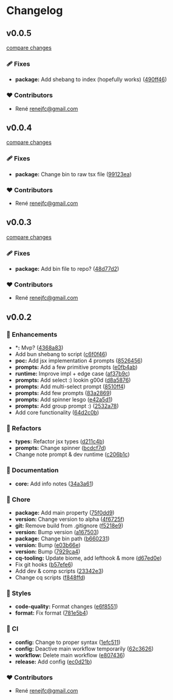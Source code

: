 # Changelog


## v0.0.5

[compare changes](https://github.com/renejfc/conmmit/compare/v0.0.4...v0.0.5)

### 🩹 Fixes

- **package:** Add shebang to index (hopefully works) ([490ff46](https://github.com/renejfc/conmmit/commit/490ff46))

### ❤️ Contributors

- René <renejfc@gmail.com>

## v0.0.4

[compare changes](https://github.com/renejfc/conmmit/compare/v0.0.3...v0.0.4)

### 🩹 Fixes

- **package:** Change bin to raw tsx file ([99123ea](https://github.com/renejfc/conmmit/commit/99123ea))

### ❤️ Contributors

- René <renejfc@gmail.com>

## v0.0.3

[compare changes](https://github.com/renejfc/conmmit/compare/v0.0.2...v0.0.3)

### 🩹 Fixes

- **package:** Add bin file to repo? ([48d77d2](https://github.com/renejfc/conmmit/commit/48d77d2))

### ❤️ Contributors

- René <renejfc@gmail.com>

## v0.0.2


### 🚀 Enhancements

- ***:** Mvp? ([4368a83](https://github.com/renejfc/conmmit/commit/4368a83))
- Add bun shebang to script ([c6f0f46](https://github.com/renejfc/conmmit/commit/c6f0f46))
- **poc:** Add jsx implementation 4 prompts ([8526456](https://github.com/renejfc/conmmit/commit/8526456))
- **prompts:** Add a few primitive prompts ([e0fb4ab](https://github.com/renejfc/conmmit/commit/e0fb4ab))
- **runtime:** Improve impl + edge case ([af37b9c](https://github.com/renejfc/conmmit/commit/af37b9c))
- **prompts:** Add select :) lookin g00d ([d8a5876](https://github.com/renejfc/conmmit/commit/d8a5876))
- **prompts:** Add multi-select prompt ([8510ff4](https://github.com/renejfc/conmmit/commit/8510ff4))
- **prompts:** Add few prompts ([83a2869](https://github.com/renejfc/conmmit/commit/83a2869))
- **prompts:** Add spinner lesgo ([e42a5d1](https://github.com/renejfc/conmmit/commit/e42a5d1))
- **prompts:** Add group prompt :) ([2532a78](https://github.com/renejfc/conmmit/commit/2532a78))
- Add core functionality ([64d2c0b](https://github.com/renejfc/conmmit/commit/64d2c0b))

### 💅 Refactors

- **types:** Refactor jsx types ([d211c4b](https://github.com/renejfc/conmmit/commit/d211c4b))
- **prompts:** Change spinner ([bcdcf7d](https://github.com/renejfc/conmmit/commit/bcdcf7d))
- Change note prompt & dev runtime ([c206b1c](https://github.com/renejfc/conmmit/commit/c206b1c))

### 📖 Documentation

- **core:** Add info notes ([34a3a61](https://github.com/renejfc/conmmit/commit/34a3a61))

### 🏡 Chore

- **package:** Add main property ([75f0dd9](https://github.com/renejfc/conmmit/commit/75f0dd9))
- **version:** Change version to alpha ([4f6725f](https://github.com/renejfc/conmmit/commit/4f6725f))
- **git:** Remove build from .gitignore ([f5218e9](https://github.com/renejfc/conmmit/commit/f5218e9))
- **version:** Bump version ([a167503](https://github.com/renejfc/conmmit/commit/a167503))
- **package:** Change bin path ([b660231](https://github.com/renejfc/conmmit/commit/b660231))
- **version:** Bump ([e03b66e](https://github.com/renejfc/conmmit/commit/e03b66e))
- **version:** Bump ([7929ca4](https://github.com/renejfc/conmmit/commit/7929ca4))
- **cq-tooling:** Update biome, add lefthook & more ([d67ed0e](https://github.com/renejfc/conmmit/commit/d67ed0e))
- Fix git hooks ([b57efe6](https://github.com/renejfc/conmmit/commit/b57efe6))
- Add dev & comp scripts ([23342e3](https://github.com/renejfc/conmmit/commit/23342e3))
- Change cq scripts ([f848ffd](https://github.com/renejfc/conmmit/commit/f848ffd))

### 🎨 Styles

- **code-quality:** Format changes ([e6f8551](https://github.com/renejfc/conmmit/commit/e6f8551))
- **format:** Fix format ([781e5b4](https://github.com/renejfc/conmmit/commit/781e5b4))

### 🤖 CI

- **config:** Change to proper syntax ([1efc511](https://github.com/renejfc/conmmit/commit/1efc511))
- **config:** Deactive main workflow temporarily ([62c3626](https://github.com/renejfc/conmmit/commit/62c3626))
- **workflow:** Delete main workflow ([e807436](https://github.com/renejfc/conmmit/commit/e807436))
- **release:** Add config ([ec0d21b](https://github.com/renejfc/conmmit/commit/ec0d21b))

### ❤️ Contributors

- René <renejfc@gmail.com>

